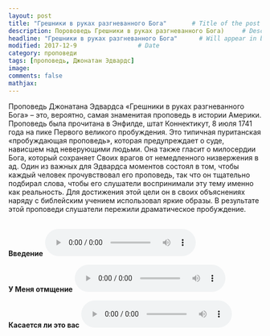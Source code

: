 ```yaml
---
layout: post
title: "Грешники в руках разгневанного Бога"       # Title of the post
description: Порововедь Грешники в руках разгневанного Бога)     # Description of the post, used for Facebook Opengraph & Twitter
headline: "Грешники в руках разгневанного Бога"      # Will appear in bold letters on top of the post
modified: 2017-12-9                 # Date
category: проповеди
tags: [проповедь, Джонатан Эдвардс]
image: 
comments: false
mathjax:
---
```


Проповедь Джонатана Эдвардса «Грешники в руках разгневанного Бога» – это, вероятно, самая знаменитая проповедь в истории Америки. 
Проповедь была прочитана в Энфилде, штат Коннектикут, 8 июля 1741 года на пике Первого великого пробуждения. 
Это типичная пуританская «пробуждающая проповедь», которая предупреждает о суде, нависшем над неверующими людьми. Она также гласит о милосердии Бога, который сохраняет Своих врагов от немедленного низвержения в ад. Один из важных для Эдвардса моментов состоял в том, чтобы каждый человек прочувствовал его проповедь, так что он тщательно подбирал слова, чтобы его слушатели воспринимали эту тему именно как реальность. Для достижения этой цели он в своих объяснениях наряду с библейским учением использовал яркие образы. 
В результате этой проповеди слушатели пережили драматическое пробуждение.
<br/>
<br/>

**Введение**
<audio controls>
    <source src="https://s3.amazonaws.com/audiobooks.deepidea.cloud/jonathan_edwards/sermon_sinners/01_predislovie_je_greshniki.mp3" type="audio/mpeg"/>
</audio>
<br/>

**У Меня отмщение**
<audio controls>
    <source src="https://s3.amazonaws.com/audiobooks.deepidea.cloud/jonathan_edwards/sermon_sinners/02_u_menya_otmshenie_je_greshniki.mp3" type="audio/mpeg"/>
</audio>
<br/>

**Касается ли это вас**
<audio controls>
    <source src="https://s3.amazonaws.com/audiobooks.deepidea.cloud/jonathan_edwards/sermon_sinners/03_kasaetsya_li_eto_vas_je_greshniki.mp3" type="audio/mpeg"/>
</audio>
<br/>
